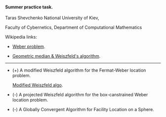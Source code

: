 #### Summer practice task.
Taras Shevchenko National University of Kiev, 

Faculty of Cybernetics, Department of Computational Mathematics


Wikipedia links:

* [Weber problem](https://en.wikipedia.org/wiki/Weber_problem).

* [Geometric median & Weiszfeld's algorithm](https://en.wikipedia.org/wiki/Geometric_median).

--------------------------------------------------------

* (+) A modified Weiszfeld algorithm for the Fermat-Weber location problem.
    
   [Modified Weiszfeld algo](Modified_Weiszfeld.ipynb).

* (-) A projected Weiszfeld algorithm for the box-canstrained Weber location problem.

* (-) A Globally Convergent Algorithm for Facility Location on a Sphere.


